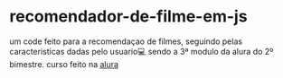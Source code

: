 # recomendador-de-filme-em-js
um code feito para a recomendaçao de filmes, seguindo pelas caracteristicas dadas pelo usuario💻
sendo a 3ª modulo da alura do 2º bimestre. curso feito na [alura](www.alura.com)
